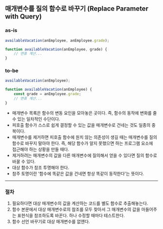 ## 매개변수를 질의 함수로 바꾸기 (Replace Parameter with Query)

### as-is
```javascript
availableVacation(anEmployee, anEmployee.grade);

function availableVacation(anEmployee, grade) {
    // 연휴 계산...
}
```

### to-be
```javascript
availableVacation(anEmployee);

function availableVacation(anEmployee) {
    const grade = anEmployee.grade;
    // 연휴 계산...
}
```

* 매개변수 목록은 함수의 변동 요인을 모아놓은 곳이다. 즉, 함수의 동작에 변화를 줄 수 있는 일차적인 수단이다.
* 피호출 함수가 스스로 쉽게 결정할 수 있는 값을 매개변수로 건네는 것도 일종의 중복이다.
* 매개변수를 제거하면 피호출 함수에 원치 않는 의존성이 생길 때는 매개변수를 질의 함수로 바꾸지 말아야 한다. 즉, 해당 함수가 알지 못했으면 하는 프로그램 요소에 접근해야 하는 상황을 만들 때다.
* 제거하려는 매개변수의 값을 다른 매개변수에 질의해서 얻을 수 있다면 질의 함수로 바꿀 수 있다.
* 대상 함수가 참조 투명해야 한다.
* 참주 토명이란 '함수에 똑같은 값을 건네면 항상 똑같이 동작한다'는 뜻이다.

- - -

### 절차
1. 필요하다면 대상 매개변수의 값을 계산하는 코드를 별도 함수로 추출해놓는다.
2. 함수 본문에서 대상 매개변수로의 참조를 모두 찾아서 그 매개변수의 값을 마들어주는 표현식을 참조하도록 바꾼다. 하나 수정할 때마다 테스트한다.
3. 함수 선언 바꾸기로 대상 매개변수를 없앤다.
